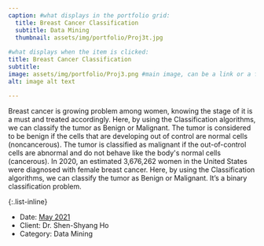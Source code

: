 ```yaml
---
caption: #what displays in the portfolio grid:
  title: Breast Cancer Classification
  subtitle: Data Mining
  thumbnail: assets/img/portfolio/Proj3t.jpg
  
#what displays when the item is clicked:
title: Breast Cancer Classification
subtitle: 
image: assets/img/portfolio/Proj3.png #main image, can be a link or a file in assets/img/portfolio
alt: image alt text

---
```

Breast cancer is growing problem among women, knowing the stage of it is a must and treated accordingly. Here, by using the Classification algorithms, we can classify the tumor as Benign or Malignant. The tumor is considered to be benign if the cells that are developing out of control are normal cells (noncancerous). The tumor is classified as malignant if the out-of-control cells are abnormal and do not behave like the body's normal cells (cancerous). In 2020, an estimated 3,676,262 women in the United States were diagnosed with female breast cancer. Here, by using the Classification algorithms, we can classify the tumor as Benign or Malignant. It’s a binary classification problem.

{:.list-inline} 
- Date: [May 2021](https://github.com/vineeth450/Breast-Cancer-Classification)
- Client: Dr. Shen-Shyang Ho
- Category: Data Mining
